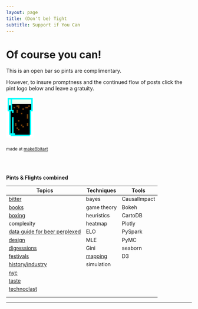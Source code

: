 ```yaml
---
layout: page
title: (Don't be) Tight
subtitle: Support if You Can 
---
```


# Of course you can!



This is an open bar so pints are complimentary. 

However, to insure promptness and the continued flow of posts click the pint logo below and leave a gratuity.


<a href="https://www.paypal.me/EndlessPint/5"><img src="/support/img/digipint01.png" width="15%"></a>

<sub>made at [make8bitart](https://make8bitart.com/)</sub>

<br>
<br>

**Pints & Flights combined**

|Topics 	|Techniques	|Tools	|
|---	|---	|---	|
| [bitter](/tag/bitter) 	| bayes  	| CausalImpact  	|
| [books](/tag/books)   	| game theory  	| Bokeh  	|
| [boxing](/tag/boxing)   	| heuristics  	| CartoDB 	|
| complexity  	| heatmap  	| Plotly  	|
| [data guide for beer perplexed](/tag/perplexed)  	| ELO  	| PySpark  	|
| [design](/tag/design)  	| MLE  	| PyMC  	|
| [digressions](/tag/digressions)  	| Gini  	| seaborn  	|
| [festivals](/tag/festivals)  	| [mapping](/tag/mapping)   	| D3  	|
| [history/industry](/tag/grounding)  	|  simulation 	|   	|
| [nyc](/tag/nyc)  	|   	|   	|
| [taste](/tag/taste)  	|   	|   	|
| [technoclast](/tag/technoclast)  	|   	|   	|
|   	|   	|   	|
|   	|   	|   	|


--- 



